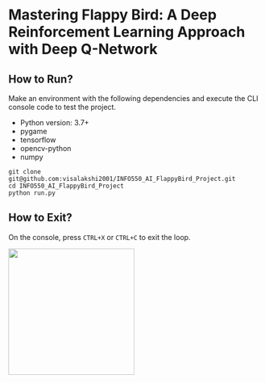 # Mastering Flappy Bird: A Deep Reinforcement Learning Approach with Deep Q-Network


## How to Run?

Make an environment with the following dependencies and execute the CLI console code to test the project.

* Python version: 3.7+
* pygame
* tensorflow
* opencv-python
* numpy

```
git clone git@github.com:visalakshi2001/INFO550_AI_FlappyBird_Project.git
cd INFO550_AI_FlappyBird_Project
python run.py
```

## How to Exit?
On the console, press `CTRL+X` or `CTRL+C` to exit the loop.

<img src="./images/flappy_bird_demp.gif" width="250">

